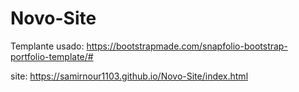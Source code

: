 # Novo-Site

Templante usado:
https://bootstrapmade.com/snapfolio-bootstrap-portfolio-template/#

site:
https://samirnour1103.github.io/Novo-Site/index.html

